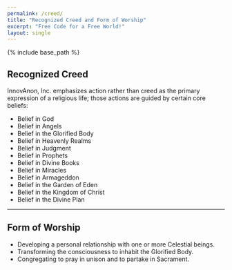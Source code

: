 ```yaml
---
permalink: /creed/
title: "Recognized Creed and Form of Worship"
excerpt: "Free Code for a Free World!"
layout: single
---
```


{% include base_path %}

## Recognized Creed

InnovAnon, Inc. emphasizes action rather than creed as the primary expression of a religious life;
those actions are guided by certain core beliefs:
- Belief in God
- Belief in Angels
- Belief in the Glorified Body
- Belief in Heavenly Realms
- Belief in Judgment
- Belief in Prophets
- Belief in Divine Books
- Belief in Miracles
- Belief in Armageddon
- Belief in the Garden of Eden
- Belief in the Kingdom of Christ
- Belief in the Divine Plan

---

## Form of Worship

- Developing a personal relationship with one or more Celestial beings.
- Transforming the consciousness to inhabit the Glorified Body.
- Congregating to pray in unison and to partake in Sacrament.

